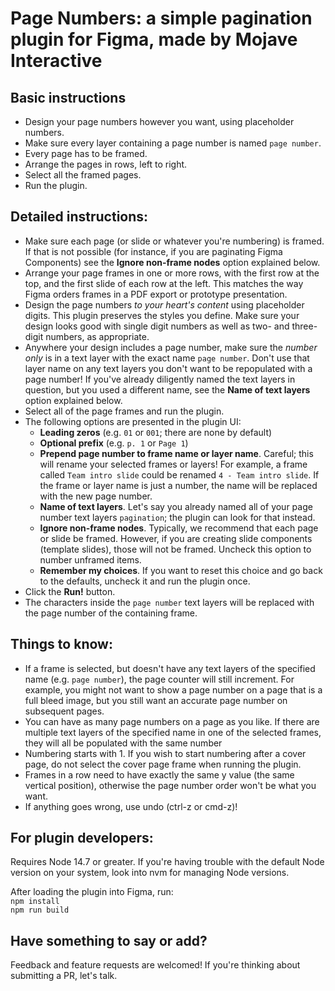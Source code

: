 # Page Numbers: a simple pagination plugin for Figma, made by Mojave Interactive

## Basic instructions
- Design your page numbers however you want, using placeholder numbers. 
- Make sure every layer containing a page number is named `page number`.
- Every page has to be framed.
- Arrange the pages in rows, left to right.
- Select all the framed pages.
- Run the plugin.

## Detailed instructions:
- Make sure each page (or slide or whatever you're numbering) is framed. If that is not possible (for instance, if you are paginating Figma Components) see the __Ignore non-frame nodes__ option explained below.
- Arrange your page frames in one or more rows, with the first row at the top, and the first slide of each row at the left. This matches the way Figma orders frames in a PDF export or prototype presentation.
- Design the page numbers *to your heart's content* using placeholder digits. This plugin preserves the styles you define. Make sure your design looks good with single digit numbers as well as two- and three- digit numbers, as appropriate.
- Anywhere your design includes a page number, make sure the *number only* is in a text layer with the exact name `page number`. Don't use that layer name on any text layers you don't want to be repopulated with a page number! If you've already diligently named the text layers in question, but you used a different name, see the __Name of text layers__ option explained below.
- Select all of the page frames and run the plugin.
- The following options are presented in the plugin UI:
    - __Leading zeros__ (e.g. `01` or `001`; there are none by default)
    - __Optional prefix__ (e.g. `p. 1` or `Page 1`)
    - __Prepend page number to frame name or layer name__. Careful; this will rename your selected frames or layers! For example, a frame called `Team intro slide` could be renamed `4 - Team intro slide`. If the frame or layer name is just a number, the name will be replaced with the new page number.
    - __Name of text layers__. Let's say you already named all of your page number text layers `pagination`; the plugin can look for that instead.
    - __Ignore non-frame nodes__. Typically, we recommend that each page or slide be framed. However, if you are creating slide components (template slides), those will not be framed. Uncheck this option to number unframed items.
    - __Remember my choices__. If you want to reset this choice and go back to the defaults, uncheck it and run the plugin once.
- Click the __Run!__ button.
- The characters inside the `page number` text layers will be replaced with the page number of the containing frame.


## Things to know:
- If a frame is selected, but doesn't have any text layers of the specified name (e.g. `page number`), the page counter will still increment. For example, you might not want to show a page number on a page that is a full bleed image, but you still want an accurate page number on subsequent pages.
- You can have as many page numbers on a page as you like. If there are multiple text layers of the specified name in one of the selected frames, they will all be populated with the same number
- Numbering starts with 1. If you wish to start numbering after a cover page, do not select the cover page frame when running the plugin.
- Frames in a row need to have exactly the same y value (the same vertical position), otherwise the page number order won't be what you want.
- If anything goes wrong, use undo (ctrl-z or cmd-z)!

## For plugin developers:
Requires Node 14.7 or greater. If you're having trouble with the default Node version on your system, look into nvm for managing Node versions.

After loading the plugin into Figma, run:  
`npm install`  
`npm run build`

## Have something to say or add?
Feedback and feature requests are welcomed! If you're thinking about submitting a PR, let's talk.
